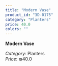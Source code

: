 ```yaml
---
title: "Modern Vase"
product_id: "3D-0175"
category: "Planters"
price: 40.0
colors: ""
---
```


**Modern Vase**

*Category*: Planters  
*Price*: ₪40.0

